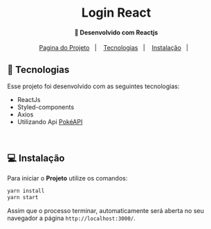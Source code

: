 <h1 align="center">
     Login React
</h1>

<h4 align="center">
  🚀 Desenvolvido com Reactjs
</h4>

<p align="center">
  <a href="https://react-js-login-one.vercel.app/">Pagina do Projeto</a>&nbsp;&nbsp;&nbsp;|&nbsp;&nbsp;&nbsp;
  <a href="#rocket-tecnologias">Tecnologias</a>&nbsp;&nbsp;&nbsp;|&nbsp;&nbsp;&nbsp;
  <a href="#-instalação">Instalação</a>&nbsp;&nbsp;&nbsp;|&nbsp;&nbsp;&nbsp;
  
</p>

## :rocket: Tecnologias

Esse projeto foi desenvolvido com as seguintes tecnologias:

- ReactJs
- Styled-components
- Axios 
- Utilizando Api [PokéAPI](https://pokeapi.co/)

<br>

## 💻 Instalação

Para iniciar o **Projeto** utilize os comandos:

```bash
yarn install
yarn start
```
Assim que o processo terminar, automaticamente será aberta no seu navegador a página `http://localhost:3000/`.

